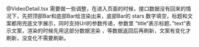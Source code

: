 @VideoDetail.tsx 需要做一些调整，在进入页面的时候，接口数据没有回来的情况下，先把顶部Bar和底部Bar给渲染出来，底部Bar的 stars 数字填空，标题和文案都用兜底文字展示，同时支持Url的参数传递，参数里 ”title“表示标题、”text“表示文案，渲染的时候先用这部分数据渲染 ，等数据返回后再刷新，文案有变化才刷新，没变化不需要刷新。
